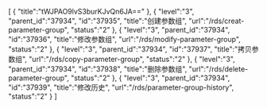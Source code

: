 [
	{
		"title":"tWJPAO9lvS3burKJvQn6JA=="
	},
	{
		"level":"3",
		"parent_id":"37934",
		"id":"37935",
		"title":"创建参数组",
		"url":"/rds/creat-parameter-group",
		"status":"2"
	},
	{
		"level":"3",
		"parent_id":"37934",
		"id":"37936",
		"title":"修改参数组",
		"url":"/rds/modify-parameter-group",
		"status":"2"
	},
	{
		"level":"3",
		"parent_id":"37934",
		"id":"37937",
		"title":"拷贝参数组",
		"url":"/rds/copy-parameter-group",
		"status":"2"
	},
	{
		"level":"3",
		"parent_id":"37934",
		"id":"37938",
		"title":"删除参数组",
		"url":"/rds/delete-parameter-group",
		"status":"2"
	},
	{
		"level":"3",
		"parent_id":"37934",
		"id":"37939",
		"title":"修改历史",
		"url":"/rds/parameter-group-history",
		"status":"2"
	}
]